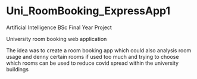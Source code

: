 # Uni_RoomBooking_ExpressApp1

Artificial Intelligence BSc Final Year Project

University room booking web application 

The idea was to create a room booking app which could also analysis room usage and denny certain rooms if used too much and trying to choose which rooms can be used to reduce covid spread within the university buildings

